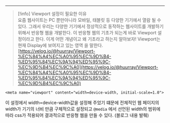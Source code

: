 ---

> [!info] Viewport 설정이 필요한 이유  
> 요즘 웹사이트는 PC 뿐만아니라 모바일, 태블릿 등 다양한 기기에서 열람 될 수 있다. 그래서 우리는 다양한 기기에서 정상적으로 동작하는 웹사이트를 개발하기 위해서 반응형 웹을 개발한다. 이 반응형 웹의 기초가 되는게 바로 Viewport 설정이라고 한다. 이게 어떤 개념이고 왜 기초라고 하는지 알아보자! Viewport는 현재 Display에 보여지고 있는 영역 을 말한다.  
> [https://velog.io/@huurray/Viewport-%EC%84%A4%EC%A0%95%EC%9D%B4-%ED%95%84%EC%9A%94%ED%95%9C-%EC%9D%B4%EC%9C%A0](https://velog.io/@huurray/Viewport-%EC%84%A4%EC%A0%95%EC%9D%B4-%ED%95%84%EC%9A%94%ED%95%9C-%EC%9D%B4%EC%9C%A0)  

```
<meta name="viewport" content="width=device-width, initial-scale=1.0">
```

이 설정에서 width=device-width값을 설정해 주었기 떄문에 전체적인 웹 페이지의 width가 기기의 너비 만큼 구체적으로 설정되고 `@media` 에서 선언된 width의 범위에 따라 css가 적용되어 결과적으로 반응형 웹을 만들 수 있다. (블로그 내용 발췌)